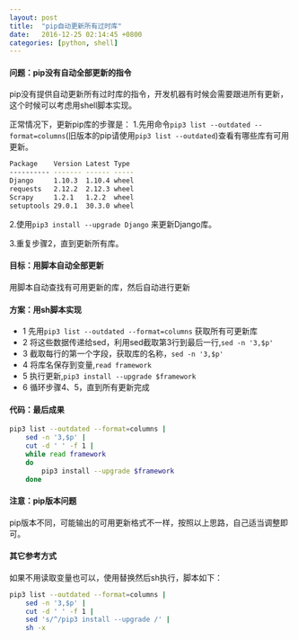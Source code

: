 ```yaml
---
layout: post
title:  "pip自动更新所有过时库"
date:   2016-12-25 02:14:45 +0800
categories: [python, shell]
---
```


#### 问题：pip没有自动全部更新的指令

pip没有提供自动更新所有过时库的指令，开发机器有时候会需要跟进所有更新，这个时候可以考虑用shell脚本实现。



正常情况下，更新pip库的步骤是：
1.先用命令`pip3 list --outdated --format=columns`(旧版本的pip请使用`pip3 list --outdated`)查看有哪些库有可用更新。

```bash         
Package    Version Latest Type      
---------- ------- ------ -----         
Django     1.10.3  1.10.4 wheel         
requests   2.12.2  2.12.3 wheel         
Scrapy     1.2.1   1.2.2  wheel         
setuptools 29.0.1  30.3.0 wheel         
```

2.使用`pip3 install --upgrade Django` 来更新Django库。

3.重复步骤2，直到更新所有库。

####  目标：用脚本自动全部更新

用脚本自动查找有可用更新的库，然后自动进行更新

####  方案：用sh脚本实现

            
* 1 先用`pip3 list --outdated --format=columns` 获取所有可更新库
* 2 将这些数据传递给sed，利用sed截取第3行到最后一行,`sed -n '3,$p'` 
* 3 截取每行的第一个字段，获取库的名称，`sed -n '3,$p'`
* 4 将库名保存到变量,`read framework`
* 5 执行更新,`pip3 install --upgrade $framework`
* 6 循环步骤4、5，直到所有更新完成

####  代码：最后成果

```bash
pip3 list --outdated --format=columns |
    sed -n '3,$p' |
    cut -d ' ' -f 1 |
    while read framework 
    do
        pip3 install --upgrade $framework
    done
```

####  注意：pip版本问题

pip版本不同，可能输出的可用更新格式不一样，按照以上思路，自己适当调整即可。

####  其它参考方式

如果不用读取变量也可以，使用替换然后sh执行，脚本如下：

```bash
pip3 list --outdated --format=columns |
    sed -n '3,$p' |
    cut -d ' ' -f 1 |
    sed 's/^/pip3 install --upgrade /' |
    sh -x
```